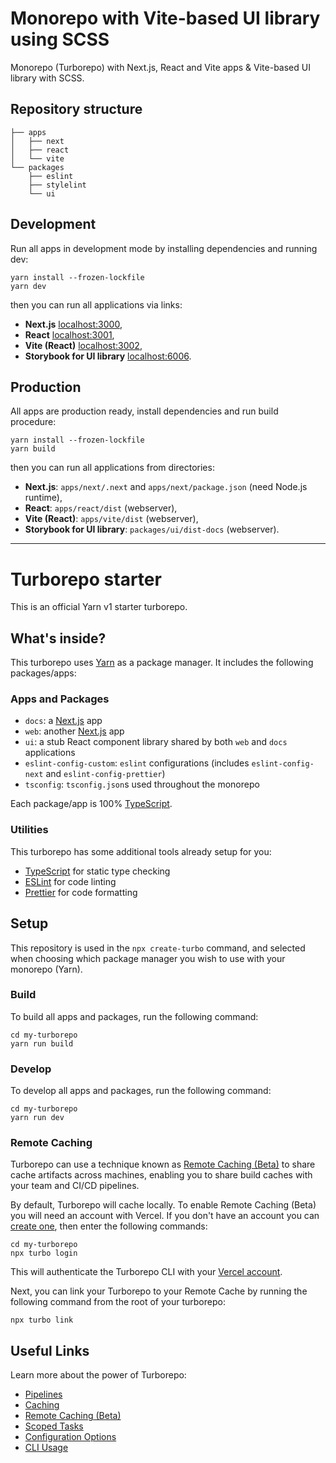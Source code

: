 # Monorepo with Vite-based UI library using SCSS

Monorepo (Turborepo) with Next.js, React and Vite apps & Vite-based UI library with SCSS.

## Repository structure
```
├── apps
│   ├── next
│   ├── react
│   └── vite
└── packages
    ├── eslint
    ├── stylelint
    └── ui
```

## Development
Run all apps in development mode by installing dependencies and running dev:
```shell
yarn install --frozen-lockfile
yarn dev
```
then you can run all applications via links:
* **Next.js** [localhost:3000](http://localhost:3000/),
* **React** [localhost:3001](http://localhost:3001/),
* **Vite (React)** [localhost:3002](http://localhost:3002/),
* **Storybook for UI library** [localhost:6006](http://localhost:6006/).

## Production
All apps are production ready, install dependencies and run build procedure:
```shell
yarn install --frozen-lockfile
yarn build
```
then you can run all applications from directories:
* **Next.js**: `apps/next/.next` and `apps/next/package.json` (need Node.js runtime),
* **React**: `apps/react/dist` (webserver),
* **Vite (React)**: `apps/vite/dist` (webserver),
* **Storybook for UI library**: `packages/ui/dist-docs` (webserver).

---

# Turborepo starter

This is an official Yarn v1 starter turborepo.

## What's inside?

This turborepo uses [Yarn](https://classic.yarnpkg.com/lang/en/) as a package manager. It includes the following packages/apps:

### Apps and Packages

- `docs`: a [Next.js](https://nextjs.org) app
- `web`: another [Next.js](https://nextjs.org) app
- `ui`: a stub React component library shared by both `web` and `docs` applications
- `eslint-config-custom`: `eslint` configurations (includes `eslint-config-next` and `eslint-config-prettier`)
- `tsconfig`: `tsconfig.json`s used throughout the monorepo

Each package/app is 100% [TypeScript](https://www.typescriptlang.org/).

### Utilities

This turborepo has some additional tools already setup for you:

- [TypeScript](https://www.typescriptlang.org/) for static type checking
- [ESLint](https://eslint.org/) for code linting
- [Prettier](https://prettier.io) for code formatting

## Setup

This repository is used in the `npx create-turbo` command, and selected when choosing which package manager you wish to use with your monorepo (Yarn).

### Build

To build all apps and packages, run the following command:

```
cd my-turborepo
yarn run build
```

### Develop

To develop all apps and packages, run the following command:

```
cd my-turborepo
yarn run dev
```

### Remote Caching

Turborepo can use a technique known as [Remote Caching (Beta)](https://turborepo.org/docs/core-concepts/remote-caching) to share cache artifacts across machines, enabling you to share build caches with your team and CI/CD pipelines.

By default, Turborepo will cache locally. To enable Remote Caching (Beta) you will need an account with Vercel. If you don't have an account you can [create one](https://vercel.com/signup), then enter the following commands:

```
cd my-turborepo
npx turbo login
```

This will authenticate the Turborepo CLI with your [Vercel account](https://vercel.com/docs/concepts/personal-accounts/overview).

Next, you can link your Turborepo to your Remote Cache by running the following command from the root of your turborepo:

```
npx turbo link
```

## Useful Links

Learn more about the power of Turborepo:

- [Pipelines](https://turborepo.org/docs/core-concepts/pipelines)
- [Caching](https://turborepo.org/docs/core-concepts/caching)
- [Remote Caching (Beta)](https://turborepo.org/docs/core-concepts/remote-caching)
- [Scoped Tasks](https://turborepo.org/docs/core-concepts/scopes)
- [Configuration Options](https://turborepo.org/docs/reference/configuration)
- [CLI Usage](https://turborepo.org/docs/reference/command-line-reference)
